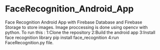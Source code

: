 # FaceRecognition_Android_App
Face Recognition Android App with Firebase Database and Firebase Storage to store images. Image proccessing is done using opencv with python.
To run this :
1:Clone the repository
2:Build the android app
3:Install face recognition library
  pip install face_recognition
4:run FaceRecognition.py file.
